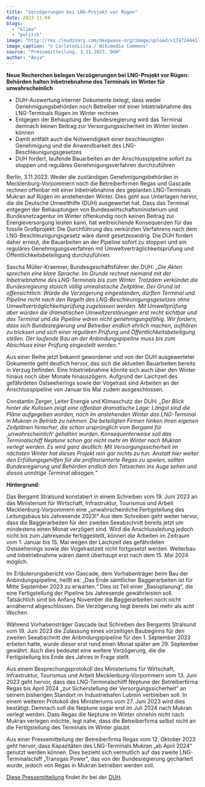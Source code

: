```yaml
---
title: "Verzögerungen bei LNG-Projekt vor Rügen"
date: 2023-11-04
blogs: 
  - "klima"
  - "politik"
image: "http://res.cloudinary.com/deepwave-org/image/upload/v1747244417/deepwave.org/2023-11-03_1024px-Gasum_LNG_Carrier_To_Pori_LNG_terminal.jpg"
image_caption: "© CarletonLiisa / Wikimedia Commons"
source: "Pressemitteilung, 3.11.2023, DUH"
author: "Anja"
---
```


**Neue Recherchen belegen Verzögerungen bei LNG-Projekt vor Rügen: Behörden halten Inbetriebnahme des Terminals im Winter für unwahrscheinlich**

- DUH-Auswertung interner Dokumente belegt, dass weder Genehmigungsbehörden noch Betreiber mit einer Inbetriebnahme des LNG-Terminals Rügen im Winter rechnen
- Entgegen der Behauptung der Bundesregierung wird das Terminal demnach keinen Beitrag zur Versorgungssicherheit im Winter leisten können
- Damit entfällt auch die Notwendigkeit einer beschleunigten Genehmigung und die Anwendbarkeit des LNG-Beschleunigungsgesetzes
- DUH fordert, laufende Bauarbeiten an der Anschlusspipeline sofort zu stoppen und reguläres Genehmigungsverfahren durchzuführen

Berlin, 3.11.2023: Weder die zuständigen Genehmigungsbehörden in Mecklenburg-Vorpommern noch die Betreiberfirmen Regas und Gascade rechnen offenbar mit einer Inbetriebnahme des geplanten LNG-Terminals Mukran auf Rügen im anstehenden Winter. Dies geht aus Unterlagen hervor, die die Deutsche Umwelthilfe (DUH) ausgewertet hat. Dass das Terminal entgegen der Behauptungen von Bundeswirtschaftsministerium und Bundesnetzagentur im Winter offenkundig noch keinen Beitrag zur Energieversorgung leisten kann, hat weitreichende Konsequenzen für das fossile Großprojekt: Die Durchführung des verkürzten Verfahrens nach dem LNG-Beschleunigungsgesetz wäre damit gesetzeswidrig. Die DUH fordert daher erneut, die Bauarbeiten an der Pipeline sofort zu stoppen und ein reguläres Genehmigungsverfahren mit Umweltverträglichkeitsprüfung und Öffentlichkeitsbeteiligung durchzuführen.

Sascha Müller-Kraenner, Bundesgeschäftsführer der DUH: _„Die Akten sprechen eine klare Sprache: Im Grunde rechnet niemand mit der Inbetriebnahme des LNG-Terminals bis zum Winter. Trotzdem verkündet die Bundesregieung stoisch völlig unrealistische Zeitpläne. Der Grund ist offensichtlich: Würde die Verzögerung eingestanden, dürften Terminal und Pipeline nicht nach den Regeln des LNG-Beschleunigungsgesetzes ohne Umweltverträglichkeitsprüfung zugelassen werden. Mit Umweltprüfung aber würden die dramatischen Umweltzerstörungen erst recht sichtbar und das Terminal und die Pipeline wären nicht genehmigungsfähig. Wir fordern, dass sich Bundesregierung und Betreiber endlich ehrlich machen, aufhören zu tricksen und sich einer regulären Prüfung und Öffentlichkeitsbeteiligung stellen. Der laufende Bau an der Anbindungspipeline muss bis zum Abschluss einer Prüfung eingestellt werden.“_

Aus einer Reihe jetzt bekannt gewordener und von der DUH ausgewerteter Dokumente geht deutlich hervor, das sich die aktuellen Bauarbeiten bereits in Verzug befinden. Eine Inbetriebnahme könnte sich auch über den Winter hinaus noch über Monate hinauszögern. Aufgrund der Laichzeit des gefährdeten Ostseeherings sowie der Vogelrast sind Arbeiten an der Anschlusspipeline von Januar bis Mai zudem ausgeschlossen.

Constantin Zerger, Leiter Energie und Klimaschutz der DUH: _„Der Blick hinter die Kulissen zeigt eine offenbar dramatische Lage: Längst sind die Pläne aufgegeben worden, noch im anstehenden Winter das LNG-Terminal in Mukran in Betrieb zu nehmen. Die beteiligten Firmen hinken ihren eigenen Zeitplänen hinterher, die schon ursprünglich vom Bergamt für ‚unwahrscheinlich‘ gehalten wurden. Konsequenterweise soll das Terminalschiff Neptune schon gar nicht mehr im Winter nach Mukran verlegt werden. Es wird ganz deutlich: Mit Versorgungssicherheit im nächsten Winter hat dieses Projekt rein gar nichts zu tun. Anstatt hier weiter den Erfüllungsgehilfen für die profitorienterte Regas zu spielen, sollten Bundesregierung und Behörden endlich den Tatsachen ins Auge sehen und dieses unnötige Terminal absagen.“_

**Hintergrund:**

Das Bergamt Stralsund konstatiert in einem Schreiben vom 19. Juni 2023 an das Ministerium für Wirtschaft, Infrastruktur, Tourismus und Arbeit Mecklenburg-Vorpommern eine „unwahrscheinliche Fertigstellung des Leitungsbaus bis Jahresende 2023!“ Aus dem Schreiben geht weiter hervor, dass die Baggerarbeiten für den zweiten Seeabschnitt bereits jetzt um mindestens einen Monat verzögert sind. Wird die Anschlussleitung jedoch nicht bis zum Jahresende fertiggestellt, können die Arbeiten im Zeitraum vom 1. Januar bis 15. Mai wegen der Laichzeit des gefährdeten Ostseeherings sowie der Vogelrastzeit nicht fortgesetzt werden. Weiterbau und Inbetriebnahme wären damit überhaupt erst nach dem 15. Mai 2024 möglich.

Im Erläuterungsbericht von Gascade, dem Vorhabenträger beim Bau der Anbindungspipeline, heißt es: „Das Ende sämtlicher Baggerarbeiten ist für Mitte September 2023 zu erwarten.“ Dies ist Teil einer „Basisplanung“, die eine Fertigstellung der Pipeline bis Jahresende gewährleisten soll. Tatsächlich sind bis Anfang November die Baggerarbeiten noch nicht annähernd abgeschlossen. Die Verzögerung liegt bereits bei mehr als acht Wochen.

Während Vorhabensträger Gascade laut Schreiben des Bergamts Stralsund vom 19. Juni 2023 die Zulassung eines vorzeitigen Baubeginns für den zweiten Seeabschnitt der Anbindungspipeline für den 1. September 2023 erbeten hatte, wurde dieser erst rund einen Monat später am 29. September gewährt. Auch dies bedeutet eine weitere Verzögerung, die die Fertigstellung bis Ende des Jahres in Frage stellt.

Aus einem Besprechungsprotokoll des Ministeriums für Wirtschaft, Infrastruktur, Tourismus und Arbeit Mecklenburg-Vorpommern vom 13. Juni 2023 geht hervor, dass das LNG-Terminalschilff Neptune der Betreiberfirma Regas bis April 2024 „zur Sicherstellung der Versorgungssicherheit“ an seinem bisherigen Standort im Industriehafen Lubmin verbleiben soll. In einem weiteren Protokoll des Ministeriums vom 27. Juni 2023 wird dies bestätigt. Demnach soll die Neptune sogar erst im Juli 2024 nach Mukran verlegt werden. Dass Regas die Neptune im Winter ohnehin nicht nach Mukran verlegen möchte, legt nahe, dass die Betreiberfirma selbst nicht an die Fertigstellung des Terminals im Winter glaubt.

Aus einer Pressemitteilung der Betreiberfirma Regas vom 12. Oktober 2023 geht hervor, dass Kapazitäten des LNG-Terminals Mukran „ab April 2024“ genutzt werden können. Dies bezieht sich vermutlich auf das zweite LNG-Terminalschiff „Transgas Power“, das von der Bundesregierung gechartert wurde, jedoch von Regas in Mukran betrieben werden soll.

[Diese Pressemitteilung](https://www.duh.de/presse/pressemitteilungen/pressemitteilung/neue-recherchen-belegen-verzoegerungen-bei-lng-projekt-vor-ruegen-behoerden-halten-inbetriebnahme-des/) findet ihr bei der [DUH](https://www.duh.de/).
